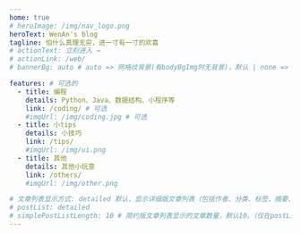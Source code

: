 ```yaml
---
home: true
# heroImage: /img/nav_logo.png
heroText: WenAn's blog
tagline: 怕什么真理无穷，进一寸有一寸的欢喜
# actionText: 立刻进入 →
# actionLink: /web/
# bannerBg: auto # auto => 网格纹背景(有bodyBgImg时无背景)，默认 | none => 无 | '大图地址' | background: 自定义背景样式       提示：如发现文本颜色不适应你的背景时可以到palette.styl修改$bannerTextColor变量

features: # 可选的
  - title: 编程
    details: Python、Java、数据结构、小程序等
    link: /coding/ # 可选
    #imgUrl: /img/coding.jpg # 可选
  - title: 小tips
    details: 小技巧
    link: /tips/
    #imgUrl: /img/ui.png
  - title: 其他
    details: 其他小玩意
    link: /others/
    #imgUrl: /img/other.png

# 文章列表显示方式: detailed 默认，显示详细版文章列表（包括作者、分类、标签、摘要、分页等）| simple => 显示简约版文章列表（仅标题和日期）| none 不显示文章列表
# postList: detailed
# simplePostListLength: 10 # 简约版文章列表显示的文章数量，默认10。（仅在postList设置为simple时生效）
---
```

